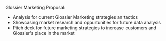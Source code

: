 Glossier Marketing Proposal:

- Analysis for current Glossier Marketing strategies an tactics
- Showcasing market research and oppurtunities for future data analysis
- Pitch deck for future marketing strategies to increase customers and Glossier's place in the market
